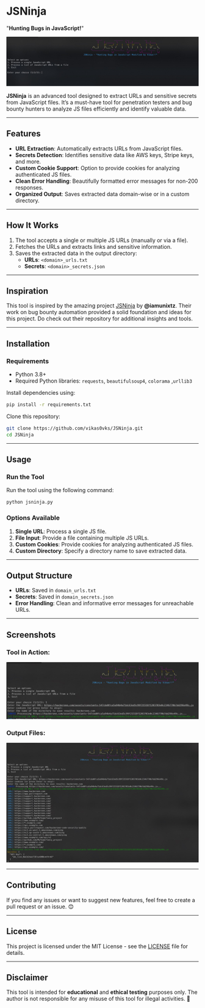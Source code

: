 # **JSNinja**  
"**Hunting Bugs in JavaScript!**"  

![JSNinja Banner](https://github.com/vikas0vks/JSNinja/blob/main/assets/jsninja_banner.jpg)

**JSNinja** is an advanced tool designed to extract URLs and sensitive secrets from JavaScript files. It’s a must-have tool for penetration testers and bug bounty hunters to analyze JS files efficiently and identify valuable data.  

---

## **Features**  
- **URL Extraction**: Automatically extracts URLs from JavaScript files.  
- **Secrets Detection**: Identifies sensitive data like AWS keys, Stripe keys, and more.  
- **Custom Cookie Support**: Option to provide cookies for analyzing authenticated JS files.  
- **Clean Error Handling**: Beautifully formatted error messages for non-200 responses.  
- **Organized Output**: Saves extracted data domain-wise or in a custom directory.  

---

## **How It Works**  
1. The tool accepts a single or multiple JS URLs (manually or via a file).  
2. Fetches the URLs and extracts links and sensitive information.  
3. Saves the extracted data in the output directory:  
   - **URLs**: `<domain>_urls.txt`  
   - **Secrets**: `<domain>_secrets.json`  

---

## **Inspiration**  
This tool is inspired by the amazing project [JSNinja](https://github.com/iamunixtz/JSNinja) by **@iamunixtz**. Their work on bug bounty automation provided a solid foundation and ideas for this project. Do check out their repository for additional insights and tools.  

---

## **Installation**  

### **Requirements**  
- Python 3.8+  
- Required Python libraries: `requests`, `beautifulsoup4`, `colorama` ,`urllib3` 

Install dependencies using:  
```bash
pip install -r requirements.txt
```

Clone this repository:  
```bash
git clone https://github.com/vikas0vks/JSNinja.git
cd JSNinja
```

---

## **Usage**  

### **Run the Tool**  
Run the tool using the following command:  
```bash
python jsninja.py
```

### **Options Available**  
1. **Single URL**: Process a single JS file.  
2. **File Input**: Provide a file containing multiple JS URLs.  
3. **Custom Cookies**: Provide cookies for analyzing authenticated JS files.  
4. **Custom Directory**: Specify a directory name to save extracted data.  

---

## **Output Structure**  
- **URLs**: Saved in `domain_urls.txt`  
- **Secrets**: Saved in `domain_secrets.json`  
- **Error Handling**: Clean and informative error messages for unreachable URLs.  

---

## **Screenshots**  
### Tool in Action:  
![Tool Running Screenshot](https://github.com/vikas0vks/JSNinja/blob/main/assets/running%20jsninja.jpg)

### Output Files:  
![Output Files Screenshot](https://github.com/vikas0vks/JSNinja/blob/main/assets/output_jsninja.jpg)

---

## **Contributing**  
If you find any issues or want to suggest new features, feel free to create a pull request or an issue. 😊  

---

## **License**  
This project is licensed under the MIT License - see the [LICENSE](LICENSE) file for details.

---

## **Disclaimer**  
This tool is intended for **educational** and **ethical testing** purposes only. The author is not responsible for any misuse of this tool for illegal activities. 🙏  

